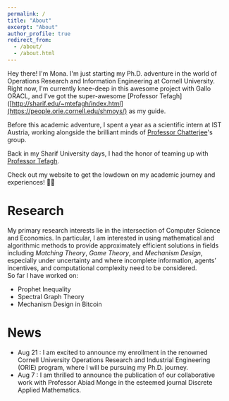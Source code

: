 ```yaml
---
permalink: /
title: "About"
excerpt: "About"
author_profile: true
redirect_from: 
  - /about/
  - /about.html
---
```


Hey there! I'm Mona. I'm just starting my Ph.D. adventure in the world of Operations Research and Information Engineering at Cornell University. Right now, I'm currently knee-deep in this awesome project with Gallo ORACL, and I've got the super-awesome [Professor Tefagh]([http://sharif.edu/~mtefagh/index.html](https://people.orie.cornell.edu/shmoys/) as my guide.

Before this academic adventure, I spent a year as a scientific intern at IST Austria, working alongside the brilliant minds of [Professor Chatterjee](https://ist.ac.at/en/research/chatterjee-group/)'s group.

Back in my Sharif University days, I had the honor of teaming up with [Professor Tefagh](http://sharif.edu/~mtefagh/index.html).

Check out my website to get the lowdown on my academic journey and experiences! 🚀😎


Research
======
My primary research interests lie in the intersection of Computer Science and Economics. In particular, I am interested in using mathematical and algorithmic methods to provide approximately efficient solutions in fields including _Matching Theory_, _Game Theory_, and _Mechanism Design_, especially under uncertainty and where incomplete information, agents’ incentives, and computational complexity need to be considered. <br>
So far I have worked on:
* Prophet Inequality
* Spectral Graph Theory
* Mechanism Design in Bitcoin

News
======
* Aug 21 : I am excited to announce my enrollment in the renowned Cornell University Operations Research and Industrial Engineering (ORIE) program, where I will be pursuing my Ph.D. journey.
* Aug 7 : I am thrilled to announce the publication of our collaborative work with Professor Abiad Monge in the esteemed journal Discrete Applied Mathematics.

